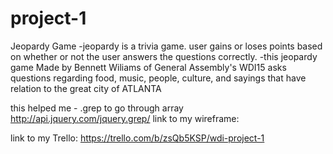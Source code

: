 # project-1
Jeopardy Game
-jeopardy is a trivia game. user gains or loses points based on whether or not the user answers the questions correctly.
-this jeopardy game Made by Bennett Wiliams of General Assembly's WDI15 asks questions regarding food, music, people, culture, and sayings that have relation to the great city of ATLANTA



this helped me - .grep to go through array http://api.jquery.com/jquery.grep/
link to my wireframe:

link to my Trello:
https://trello.com/b/zsQb5KSP/wdi-project-1
